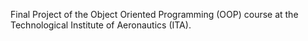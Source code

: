 Final Project of the Object Oriented Programming (OOP) course at the Technological Institute of Aeronautics (ITA).
